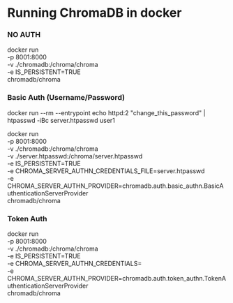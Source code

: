# Running ChromaDB in docker

### NO AUTH
docker run \
  -p 8001:8000 \
  -v ./chromadb:/chroma/chroma \
  -e IS_PERSISTENT=TRUE \
  chromadb/chroma

### Basic Auth (Username/Password)
docker run --rm --entrypoint echo httpd:2 "change_this_password" | htpasswd -iBc server.htpasswd user1

docker run \
  -p 8001:8000 \
  -v ./chromadb:/chroma/chroma \
  -v ./server.htpasswd:/chroma/server.htpasswd \
  -e IS_PERSISTENT=TRUE \
  -e CHROMA_SERVER_AUTHN_CREDENTIALS_FILE=server.htpasswd \
  -e CHROMA_SERVER_AUTHN_PROVIDER=chromadb.auth.basic_authn.BasicAuthenticationServerProvider \
  chromadb/chroma

### Token Auth
docker run \
  -p 8001:8000 \
  -v ./chromadb:/chroma/chroma \
  -e IS_PERSISTENT=TRUE \
  -e CHROMA_SERVER_AUTHN_CREDENTIALS=<access token> \
  -e CHROMA_SERVER_AUTHN_PROVIDER=chromadb.auth.token_authn.TokenAuthenticationServerProvider \
  chromadb/chroma

